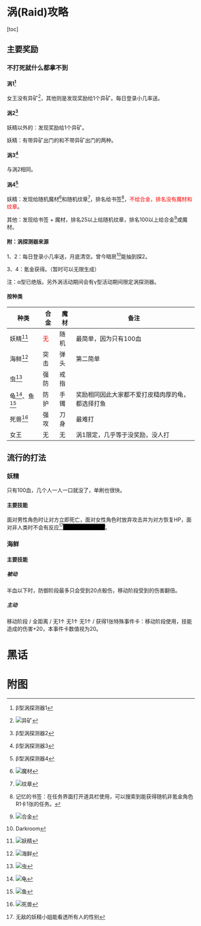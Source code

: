 # 涡(Raid)攻略 #

<style>
.heimu{
    background: black;
    color: black;
}
.heimu:hover{
    color: white;
}
</style>

[toc]

## 主要奖励 ##

### 不打死就什么都拿不到 ###

#### 涡1[^探1] ####

女王没有异矿[^图1]，其他则是发现奖励给1个异矿。每日登录小几率送。

#### 涡2[^探2] ####

妖精以外的：发现奖励给1个异矿。

妖精：有带异矿出门的和不带异矿出门的两种。

#### 涡3[^探3] ####

与涡2相同。

#### 涡4[^探4] ####

妖精：发现给随机魔材[^图2]和随机纹章[^图3]，排名给书签[^注1]，<font color=red>不给合金，排名没有魔材和纹章</font>。

其他：发现给书签 + 魔材，排名25以上给随机纹章，排名100以上给合金[^图4]或魔材。

#### 附：涡探测器来源 ####

1、2：每日登录小几率送，月底清空。曾今暗房[^注2]能抽到探2。

3、4：氪金获得。（暂时可以无限生成）

注：α型已绝版。另外涡活动期间会有γ型活动期间限定涡探测器。

#### 按种类 ####

|种类|合金|魔材|备注|
|-|-|-|-|
|妖精[^图5]|<font color=red>无</font>|随机|最简单，因为只有100血|
|海鲜[^图6]|突击|弹头|第二简单|
|虫[^图7]|强防|戒指||
|龟[^图8]、鱼[^图9]|防护|手镯|奖励相同因此大家都不爱打皮糙肉厚的龟，都选择打鱼|
|死兽[^图10]|强攻|刀身|最难打|
|女王|无|无|涡1限定，几乎等于没奖励，没人打|

## 流行的打法 ##

### 妖精 ###

只有100血，几个人一人一口就没了，单刷也很快。

#### 主要技能 ####

面对男性角色时让对方立即死亡，面对女性角色时放弃攻击并为对方恢复HP，面对非人类时不会有反应[^注3]<i class="heimu">因此经常会被剧透</i>。

### 海鲜 ###

#### 主要技能 ####

##### 被动 #####

半血以下时，防御阶段最多只会受到20点骰伤，移动阶段受到的伤害翻倍。

##### 主动 #####

移动阶段 / 全距离 / 无1↑ 无1↑ 无1↑ / 获得1张特殊事件卡：移动阶段使用，技能造成的伤害+20，本事件卡数值视为20。

# 黑话 #

[^探1]: β型涡探测器1

[^探2]: β型涡探测器2

[^探3]: β型涡探测器3

[^探4]: β型涡探测器4

[^注1]: 记忆的书签：在任务界面打开道具栏使用，可以搜索到能获得随机非氪金角色R1卡1张的任务。

[^注2]: Darkroom

[^注3]: 无敌的妖精小姐能看透所有人的性别

# 附图 #

[^图1]: ![异矿](img/异矿.jpg)

[^图2]: ![魔材](img/魔材.jpg)

[^图3]: ![纹章](img/纹章.jpg)

[^图4]: ![合金](img/合金.jpg)

[^图5]: ![妖精](img/妖精.jpg)

[^图6]: ![海鲜](img/海鲜.jpg)

[^图7]: ![虫](img/蛆.jpg)

[^图8]: ![龟](img/龟.jpg)

[^图9]: ![鱼](img/龙鱼.jpg)

[^图10]: ![死兽](img/死兽.jpg)

[^图11]: ![深远之息事件卡](img/深远之息事件卡.jpg)
